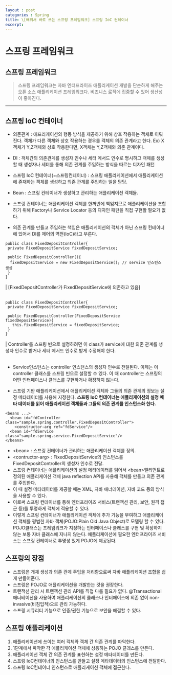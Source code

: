 ```yaml
---
layout : post
categories : Spring
title: \[배워서 바로 쓰는 스프링 프레임워크] 스프링 IoC 컨테이너
excerpt:  
---
```


스프링 프레임워크
=================

## 스프링 프레임워크 
> 스프링 프레임워크는 자바 엔터프라이즈 애플리케이션 개발을 단순하게 해주는 오픈 소스 애플리케이션 프레임워크다. 비즈니스 로직에 집중할 수 있어 생산성이 좋아진다. 
---
## 스프링 IoC 컨테이너
- 의존관계 : 애프리케이션의 행동 방식을 제공하기 위해 상호 작용하는 객체로 이뤄진다. 객체가 다른 객체와 상호 작용하는 경우를 객체의 의존 관계라고 한다.
Ex) X객체가 Y,Z객체와 상호 작용한다면, X객체는 Y,Z객체와 의존 관계이다.

- DI : 객체간의 의존관계를 생성자 인수나 세터 메서드 인수로 명시하고 객체를 생성할 때 생성자나 세터를 통해 의존 관계를 주입하는 방식을 따르는 디자인 패턴

- 스프링 IoC 컨테이너(=스프링컨테이너) : 스프링 애플리케이션에서 애플리케이션에 존재하는 객체를 생성하고 의존 관계를 주입하는 일을 담당.

- Bean : 스프링 컨테이너가 생성하고 관리하는 애플리케이션 객체들.

- 스프링 컨테이너는 애플리케이션 객체를 한꺼번에 책임지므로 애플리케이션을 조합하기 위해 Factory나 Service Locator 등의 디자인 패턴을 직접 구현할 필요가 없다. 

- 의존 관계를 만들고 주입하는 책임은 애플리케이션의 객체가 아닌 스프링 컨테이너에 있어서 DI를 제어의 역전(IoC)라고 부른다.
	

``` 
public class FixedDepositController{
 private FixedDepositService fixedDepositService;

 public FixedDepositController(){
  fixedDepositService = new FixedDepositService(); // service 인스턴스 생성
 }
}
```
|	[FixedDepositController가 FixedDepositService에 의존하고 있음]
</br>
</br>

```
public class FixedDepositController{
 private FixedDepositService fixedDepositService;

 public FixedDepositController(FixedDepositService fixedDepositService){
   this.fixedDepositService = fixedDepositService;
 }
}
```
| Controller를 스프링 빈으로 설정하려면 이 class가 service에 대한 의존 관계를 생성자 인수로 받거나 세터 메서드 인수로 받게 수정해야 한다.
</br>
</br>

- Service인스턴스는 controller 인스턴스의 생성자 인수로 전달된다. 이제는 이 controller 클래스를 스프링 빈으로 설정할 수 있다. 이 때 controller는 스프링의 어떤 인터페이스나 클래스를 구현하거나 확장하지 않는다.
	
- 스프링 기반 애플리케이션에서 애플리케이션 객체와 그들의 의존 관계의 정보는 설정 메타데이터를 사용해 지정한다. <b>스프링 IoC 컨테이너는 애플리케이션의 설정 메타 데이터를 읽어 애플리케이션 객체들과 그들의 의존 관계를 인스턴스화 한다.</b>

```
<beans ...>
  <bean id="fdController class="sample.spring.controller.FixedDepositController">
    <constructor-arg ref="fdService"/>
  <bean id="fdService class="sample.spring.service.FixedDepositService"/>
</beans>
```
- \<bean> :  스프링 컨테이너가 관리하는 애플리케이션 객체를 정의.
- \<contructor-arg> : FixedDepositService의 인스턴스를 FixedDepositController의 생성자 인수로 전달.
- 스프링 컨테이너는 애플리케이션의 설정 메타데이터를 읽어서 \<bean>엘리먼트로 정의된 애플리케이션 객체 java reflection API를 사용해 객체를 만들고 의존 관계를 주입한다. 
- 이 때 설정 메타데이터를 제공할 때는 XML, 자바 애너테이션, 자바 코드 등의 방식을 사용할 수 있다.
- 이로써 스프링 컨테이너를 통해 엔터프라이즈 서비스(트랜잭션 관리, 보안, 원격 접근 등)를 투명하게 객체에 적용할 수 있다. 
- 이렇게 스프링 컨테이너가 애플리케이션 객체에 추가 기능을 부여하고 애플리케이션 객체를 평범한 자바 객체(POJO:Plain Old Java Object)로 모델링 할 수 있다. POJO클래스는 프레임워크가 지정하는 인터페이스나 클래스를 구현 및 확장하지 않는 보통 자바 클래스에 지나지 않는다. 애플리케이션에 필요한 엔터프라이즈 서비스는 스프링 컨테이너로 투명성 있게 POJO에 제공된다.

## 스프링의 장점
- 스프링은 개체 생성과 의존 관계 주입을 처리함으로써 자바 애플리케이션 조합을 쉽게 만들어준다.
- 스프링은 POJO로 애플리케이션을 개발한는 것을 권장한다.
- 트랜잭션 관리 시 트랜잭션 관리 API를 직접 다룰 필요가 없다. @Transactional 애너테이션을 사용하여 애플리케이션의 클래스나 인터페이스에 의존 없이 non-invasive(비침입적)으로 관리 가능하다.
- 스프링 시큐리티 기능으로 인증/권한 기능으로 보안을 해결할 수 있다.
  
## 스프링 애플리케이션
1. 애플리케이션에 쓰이는 여러 객체와 객체 간 의존 관계를 파악한다.
2. 1단계에서 파악한 각 애플리케이션 객체에 상응하는 POJO 클래스를 만든다.
3. 애플리케이션 객체 간 의존 관계를 표현하는 설정 메타데이터를 만든다.
4. 스프링 IoC컨테이너의 인스턴스를 만들고 설정 메타데이터의 인스턴스에 전달한다.
5. 스프링 IoC컨테이너 인스턴스로 애플리케이션 객체에 접근한다.
  
  